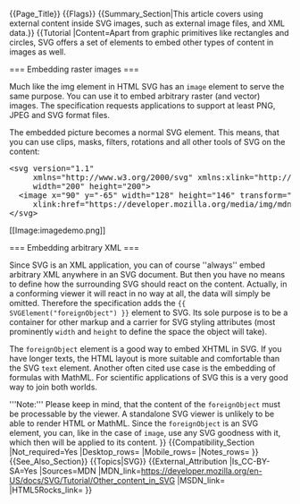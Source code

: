 {{Page_Title}}
{{Flags}}
{{Summary_Section|This article covers using external content inside SVG images, such as external image files, and XML data.}}
{{Tutorial
|Content=Apart from graphic primitives like rectangles and circles, SVG offers a set of elements to embed other types of content in images as well.
 
=== Embedding raster images ===
 
Much like the img element in HTML SVG has an <code>image</code> element to serve the same purpose. You can use it to embed arbitrary raster (and vector) images. The specification requests applications to support at least PNG, JPEG and SVG format files.
 
The embedded picture becomes a normal SVG element. This means, that you can use clips, masks, filters, rotations and all other tools of SVG on the content:

<pre>&lt;svg version="1.1"
     xmlns="http://www.w3.org/2000/svg" xmlns:xlink="http://www.w3.org/1999/xlink"
     width="200" height="200"&gt;
  &lt;image x="90" y="-65" width="128" height="146" transform="'''rotate(45)'''"
     xlink:href="https://developer.mozilla.org/media/img/mdn-logo.png"/&gt;
&lt;/svg&gt;</pre>
 
[[Image:imagedemo.png]]
 
=== Embedding arbitrary XML ===
 
Since SVG is an XML application, you can of course ''always'' embed arbitrary XML anywhere in an SVG document. But then you have no means to define how the surrounding SVG should react on the content. Actually, in a conforming viewer it will react in no way at all, the data will simply be omitted. Therefore the specification adds the <code>{{ SVGElement("foreignObject") }}</code> element to SVG. Its sole purpose is to be a container for other markup and a carrier for SVG styling attributes (most prominently <code>width</code> and <code>height</code> to define the space the object will take).

The <code>foreignObject</code> element is a good way to embed XHTML in SVG. If you have longer texts, the HTML layout is more suitable and comfortable than the SVG <code>text</code> element. Another often cited use case is the embedding of formulas with MathML. For scientific applications of SVG this is a very good way to join both worlds.

  '''Note:''' Please keep in mind, that the content of the <code>foreignObject</code> must be processable by the viewer. A standalone SVG viewer is unlikely to be able to render HTML or MathML. 
Since the <code>foreignObject</code> is an SVG element, you can, like in the case of <code>image</code>, use any SVG goodness with it, which then will be applied to its content.
}}
{{Compatibility_Section
|Not_required=Yes
|Desktop_rows=
|Mobile_rows=
|Notes_rows=
}}
{{See_Also_Section}}
{{Topics|SVG}}
{{External_Attribution
|Is_CC-BY-SA=Yes
|Sources=MDN
|MDN_link=https://developer.mozilla.org/en-US/docs/SVG/Tutorial/Other_content_in_SVG
|MSDN_link=
|HTML5Rocks_link=
}}